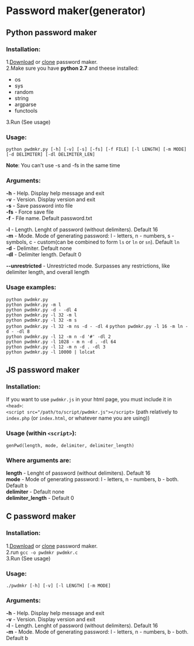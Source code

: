# Password maker(generator)

## Python password maker
### Installation:
1.[Download](https://github.com/maxrt101/password_maker/archive/master.zip) or [clone](https://github.com/maxrt101/password_maker) password maker.  
2.Make sure you have **python 2.7** and theese installed:  
 - os  
 - sys  
 - random  
 - string  
 - argparse  
 - functools  

3.Run (See usage)  

### Usage:
`python pwdmkr.py [-h] [-v] [-s] [-fs] [-f FILE] [-l LENGTH] [-m MODE] [-d DELIMITER] [-dl DELIMITER_LEN]`   

**Note**: You can't use -s and -fs in the same time

### Arguments:
**-h** - Help. Display help message and exit  
**-v** - Version. Display version and exit  
**-s** - Save password into file  
**-fs** - Force save file  
**-f** - File name. Default password.txt  

**-l** - Length. Lenght of password (without delimiters). Default 16  
**-m** - Mode. Mode of generating password: l - letters, n - numbers, s - symbols, c - custom(can be combined to form `ls` or `ln` or `sn`). Default `ln`  
**-d** - Delimiter. Default none  
**-dl** - Delimiter length. Default 0
  
**--unrestricted** - Unrestricted mode. Surpasses any restrictions, like delimiter length, and overall length  
  
  
### Usage examples:
 `python pwdmkr.py`  
 `python pwdmkr.py -m l`  
 `python pwdmkr.py -d - -dl 4`  
 `python pwdmkr.py -l 32 -m l`  
 `python pwdmkr.py -l 32 -m s`  
 `python pwdmkr.py -l 32 -m ns -d - -dl 4`
 `python pwdmkr.py -l 16 -m ln -d - -dl 8`    
 `python pwdmkr.py -l 12 -m n -d '#' -dl 2`  
 `python pwdmkr.py -l 1028 - m n -d . -dl 64`  
 `python pwdmkr.py -l 12 -m n -d . -dl 3`  
 `python pwdmkr.py -l 10000 | lolcat`  


## JS password maker  
### Installation:  
If you want to use `pwdmkr.js` in your html page, you must include it in `<head>`:  
`<script src="/path/to/script/pwdmkr.js"></script>` (path relatively to `index.php` (or `index.html`, or whatever name you are using))  
  
### Usage (within `<script>`):  
`genPwd(length, mode, delimiter, delimiter_length)`  
  
### Where arguments are:  
**length** - Lenght of password (without delimiters). Default 16  
**mode** - Mode of generating password: l - letters, n - numbers, b - both. Default `b`  
**delimiter** - Default none  
**delimiter_length** - Default 0  

## C password maker  
### Installation:
1.[Download](https://github.com/maxrt101/password_maker/archive/master.zip) or [clone](https://github.com/maxrt101/password_maker) password maker.  
2.run `gcc -o pwdmkr pwdmkr.c`  
3.Run (See usage)  

### Usage:
`./pwdmkr [-h] [-v] [-l LENGTH] [-m MODE]`  

### Arguments:  
**-h** - Help. Display help message and exit  
**-v** - Version. Display version and exit  
**-l** - Length. Lenght of password (without delimiters). Default 16  
**-m** - Mode. Mode of generating password: l - letters, n - numbers, b - both. Default b  
